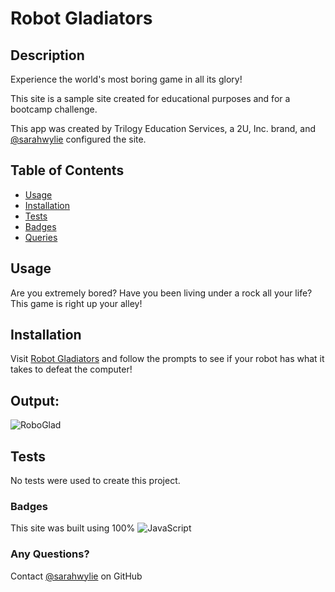 # Robot Gladiators

## Description
Experience the world's most boring game in all its glory!

This site is a sample site created for educational purposes and for a bootcamp challenge.

This app was created by Trilogy Education Services, a 2U, Inc. brand, and [@sarahwylie](https://github.com/sarahwylie) configured the site.

## Table of Contents
* [Usage](#usage)
* [Installation](#installation)
* [Tests](#tests)
* [Badges](#badges)
* [Queries](#any-questions)

## Usage
Are you extremely bored? Have you been living under a rock all your life? This game is right up your alley!

## Installation
Visit [Robot Gladiators](https://sarahwylie.github.io/robot-gladiators/) and follow the prompts to see if your robot has what it takes to defeat the computer!

## Output:
![RoboGlad](https://user-images.githubusercontent.com/90208612/179554941-7380ffec-d7f1-42fe-a13d-c4dad137f8e2.png)

## Tests
No tests were used to create this project.

### Badges
This site was built using 100% ![JavaScript](https://img.shields.io/badge/javascript-%23323330.svg?style=for-the-badge&logo=javascript&logoColor=%23F7DF1E)

### Any Questions?
Contact [@sarahwylie](https://github.com/sarahwylie) on GitHub
